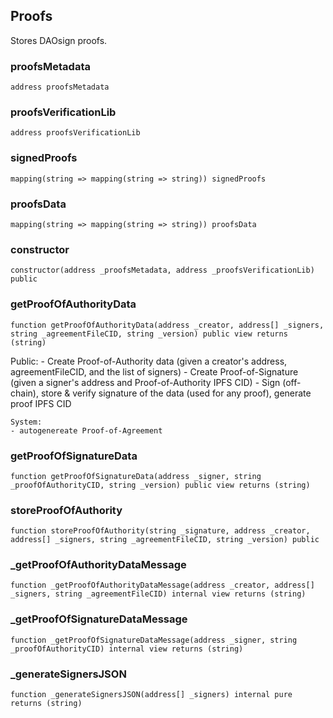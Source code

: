 ## Proofs

Stores DAOsign proofs.

### proofsMetadata

```solidity
address proofsMetadata
```

### proofsVerificationLib

```solidity
address proofsVerificationLib
```

### signedProofs

```solidity
mapping(string => mapping(string => string)) signedProofs
```

### proofsData

```solidity
mapping(string => mapping(string => string)) proofsData
```

### constructor

```solidity
constructor(address _proofsMetadata, address _proofsVerificationLib) public
```

### getProofOfAuthorityData

```solidity
function getProofOfAuthorityData(address _creator, address[] _signers, string _agreementFileCID, string _version) public view returns (string)
```

Public:
    - Create Proof-of-Authority data (given a creator's address, agreementFileCID, and the list of signers)
    - Create Proof-of-Signature (given a signer's address and Proof-of-Authority IPFS CID)
    - Sign (off-chain), store & verify signature of the data (used for any proof), generate proof IPFS CID

    System:
    - autogenereate Proof-of-Agreement

### getProofOfSignatureData

```solidity
function getProofOfSignatureData(address _signer, string _proofOfAuthorityCID, string _version) public view returns (string)
```

### storeProofOfAuthority

```solidity
function storeProofOfAuthority(string _signature, address _creator, address[] _signers, string _agreementFileCID, string _version) public
```

### _getProofOfAuthorityDataMessage

```solidity
function _getProofOfAuthorityDataMessage(address _creator, address[] _signers, string _agreementFileCID) internal view returns (string)
```

### _getProofOfSignatureDataMessage

```solidity
function _getProofOfSignatureDataMessage(address _signer, string _proofOfAuthorityCID) internal view returns (string)
```

### _generateSignersJSON

```solidity
function _generateSignersJSON(address[] _signers) internal pure returns (string)
```

